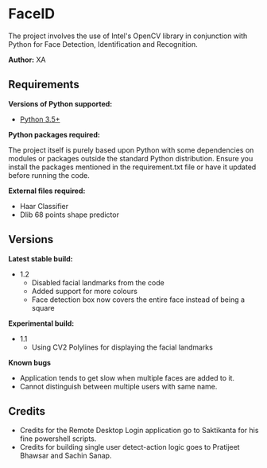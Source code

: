 # FaceID
The project involves the use of Intel's OpenCV library in conjunction with Python for Face Detection, Identification and Recognition.


**Author:** XA

Requirements
---
**Versions of Python supported:**
- [Python 3.5+](https://www.python.org/downloads/)

**Python packages required:**

The project itself is purely based upon Python with some dependencies on modules or packages outside the standard Python distribution. Ensure you install the packages mentioned in the requirement.txt file or have it updated before running the code.

**External files required:**

* Haar Classifier
* Dlib 68 points shape predictor

Versions
---
**Latest stable build:**
* 1.2
  * Disabled facial landmarks from the code
  * Added support for more colours
  * Face detection box now covers the entire face instead of being a square

**Experimental build:**
* 1.1
  * Using CV2 Polylines for displaying the facial landmarks

**Known bugs**
* Application tends to get slow when multiple faces are added to it.
* Cannot distinguish between multiple users with same name.

Credits
---
* Credits for the Remote Desktop Login application go to Saktikanta for his fine powershell scripts.
* Credits for building single user detect-action logic goes to Pratijeet Bhawsar and Sachin Sanap.
